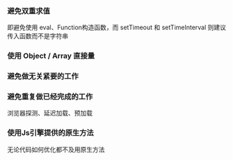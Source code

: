 ### 避免双重求值
即避免使用 eval、Function构造函数，而 setTimeout 和 setTimeInterval 则建议传入函数而不是字符串  

### 使用 Object / Array 直接量

### 避免做无关紧要的工作

### 避免重复做已经完成的工作
浏览器探测、延迟加载、预加载  

### 使用Js引擎提供的原生方法
无论代码如何优化都不及用原生方法  